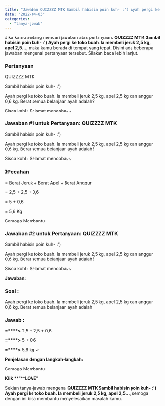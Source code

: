 ```yaml
---
title: "Jawaban QUIZZZZ MTK Sambil habisin poin kuh- :') Ayah pergi ke toko buah. Ia membeli jeruk 2,5 kg, apel 2,5..."
date: "2022-04-03"
categories: 
  - "tanya-jawab"
---
```


Jika kamu sedang mencari jawaban atas pertanyaan: **QUIZZZZ MTK Sambil habisin poin kuh- :') Ayah pergi ke toko buah. Ia membeli jeruk 2,5 kg, apel 2,5...**, maka kamu berada di tempat yang tepat. Disini ada beberapa jawaban mengenai pertanyaan tersebut. Silakan baca lebih lanjut.

### Pertanyaan

QUIZZZZ MTK  
  
Sambil habisin poin kuh- :')  
  
Ayah pergi ke toko buah. Ia membeli jeruk 2,5 kg, apel 2,5 kg dan anggur 0,6 kg. Berat semua belanjaan ayah adalah?  
  
Sisca kohl : Selamat mencoba~~​

### Jawaban #1 untuk Pertanyaan: QUIZZZZ MTK  
  
Sambil habisin poin kuh- :')  
  
Ayah pergi ke toko buah. Ia membeli jeruk 2,5 kg, apel 2,5 kg dan anggur 0,6 kg. Berat semua belanjaan ayah adalah?  
  
Sisca kohl : Selamat mencoba~~​

### 》Pecahan

\= Berat Jeruk + Berat Apel + Berat Anggur

\= 2,5 + 2,5 + 0,6

\= 5 + 0,6

\= 5,6 Kg

Semoga Membantu

### Jawaban #2 untuk Pertanyaan: QUIZZZZ MTK  
  
Sambil habisin poin kuh- :')  
  
Ayah pergi ke toko buah. Ia membeli jeruk 2,5 kg, apel 2,5 kg dan anggur 0,6 kg. Berat semua belanjaan ayah adalah?  
  
Sisca kohl : Selamat mencoba~~​

**Jawaban:**

### Soal :

Ayah pergi ke toko buah. Ia membeli jeruk 2,5 kg, apel 2,5 kg dan anggur 0,6 kg. Berat semua belanjaan ayah adalah

### Jawab :

**\=****\>** 2,5 + 2,5 + 0,6

**\=****\>** 5 + 0,6

**\=****\>** 5,6 kg ✓

**Penjelasan dengan langkah-langkah:**

Semoga Membantu

**Klik** **"****LOVE"**

Sekian tanya-jawab mengenai **QUIZZZZ MTK Sambil habisin poin kuh- :') Ayah pergi ke toko buah. Ia membeli jeruk 2,5 kg, apel 2,5...**, semoga dengan ini bisa membantu menyelesaikan masalah kamu.
